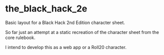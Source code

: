 # the_black_hack_2e

Basic layout for a Black Hack 2nd Edition character sheet.

So far just an attempt at a static recreation of the character sheet from the
core rulebook.

I intend to develop this as a web app or a Roll20 character.